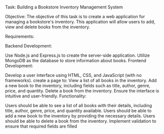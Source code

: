 Task: Building a Bookstore Inventory Management System
 
Objective:
The objective of this task is to create a web application for managing a bookstore's inventory. This application will allow users to add, view and delete books from the inventory.
 
Requirements:
 
Backend Development:
 
Use Node.js and Express.js to create the server-side application.
Utilize MongoDB as the database to store information about books.
Frontend Development:
 
Develop a user interface using HTML, CSS, and JavaScript (with no frameworks).
create a page to:
View a list of all books in the inventory.
Add a new book to the inventory, including fields such as title, author, genre, price, and quantity.
Delete a book from the inventory.
Ensure the interface is intuitive and user-friendly.
Functionality:
 
Users should be able to see a list of all books with their details, including title, author, genre, price, and quantity available.
Users should be able to add a new book to the inventory by providing the necessary details.
Users should be able to delete a book from the inventory.
Implement validation to ensure that required fields are filled
